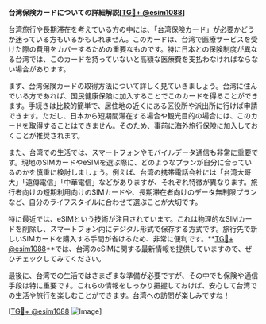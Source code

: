 **台湾保険カードについての詳細解説[[TG💪+ @esim1088](https://t.me/s/esim1088)]**

台湾旅行や長期滞在を考えている方の中には、「台湾保険カード」が必要かどうか迷っている方もいるかもしれません。このカードは、台湾で医療サービスを受けた際の費用をカバーするための重要なものです。特に日本との保険制度が異なる台湾では、このカードを持っていないと高額な医療費を支払わなければならない場合があります。

まず、台湾保険カードの取得方法について詳しく見ていきましょう。台湾に住んでいる方であれば、国民健康保険に加入することでこのカードを得ることができます。手続きは比較的簡単で、居住地の近くにある区役所や派出所に行けば申請できます。ただし、日本から短期間滞在する場合や観光目的の場合には、このカードを取得することはできません。そのため、事前に海外旅行保険に加入しておくことが推奨されます。

また、台湾での生活では、スマートフォンやモバイルデータ通信も非常に重要です。現地のSIMカードやeSIMを選ぶ際に、どのようなプランが自分に合っているのかを慎重に検討しましょう。例えば、台湾の携帯電話会社には「台湾大哥大」「遠傳電信」「中華電信」などがありますが、それぞれ特徴が異なります。旅行者向けの短期利用向けのSIMカードや、長期滞在者向けのデータ無制限プランなど、自分のライフスタイルに合わせて選ぶことが大切です。

特に最近では、eSIMという技術が注目されています。これは物理的なSIMカードを削除し、スマートフォン内にデジタル形式で保存する方式です。旅行先で新しいSIMカードを購入する手間が省けるため、非常に便利です。**[TG💪+ @esim1088](https://t.me/s/esim1088)**では、台湾のeSIMに関する最新情報を提供していますので、ぜひチェックしてみてください。

最後に、台湾での生活ではさまざまな準備が必要ですが、その中でも保険や通信手段は特に重要です。これらの情報をしっかり把握しておけば、安心して台湾での生活や旅行を楽しむことができます。台湾への訪問が楽しみですね！

[[TG💪+ @esim1088](https://t.me/s/esim1088) ![Image](https://i.postimg.cc/Y0z9fWf4/image.png)]